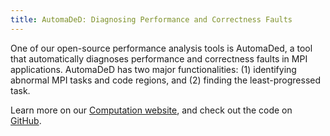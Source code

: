 ```yaml
---
title: AutomaDeD: Diagnosing Performance and Correctness Faults
---
```


One of our open-source performance analysis tools is AutomaDed, a tool that automatically diagnoses performance and correctness faults in MPI applications. AutomaDeD has two major functionalities: (1) identifying abnormal MPI tasks and code regions, and (2) finding the least-progressed task.

Learn more on our [Computation website](https://computation.llnl.gov/projects/automaded), and check out the code on [GitHub](https://github.com/llnl/AutomaDeD).
